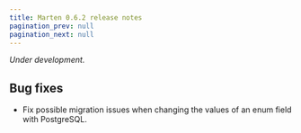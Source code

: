 ```yaml
---
title: Marten 0.6.2 release notes
pagination_prev: null
pagination_next: null
---
```


_Under development._

## Bug fixes

* Fix possible migration issues when changing the values of an enum field with PostgreSQL.
